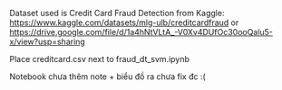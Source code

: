 Dataset used is Credit Card Fraud Detection from Kaggle: 
    https://www.kaggle.com/datasets/mlg-ulb/creditcardfraud
    or
    https://drive.google.com/file/d/1a4hNtVLtA_-V0Xv4DUfOc30ooQalu5-x/view?usp=sharing

Place creditcard.csv next to fraud_dt_svm.ipynb

Notebook chưa thêm note + biểu đồ ra chưa fix đc :(
